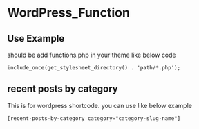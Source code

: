 # WordPress_Function

## Use Example
should be add functions.php in your theme like below code

`include_once(get_stylesheet_directory() . 'path/*.php');`

## recent posts by category
This is for wordpress shortcode. you can use like below example

`[recent-posts-by-category category="category-slug-name"]`
